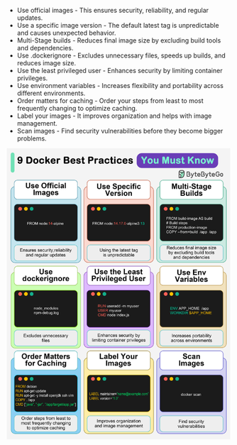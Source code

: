 * Use official images - This ensures security, reliability, and regular updates.
* Use a specific image version - The default latest tag is unpredictable and causes unexpected behavior.
* Multi-Stage builds - Reduces final image size by excluding build tools and dependencies.
* Use .dockerignore - Excludes unnecessary files, speeds up builds, and reduces image size.
* Use the least privileged user - Enhances security by limiting container privileges.
* Use environment variables - Increases flexibility and portability across different environments.
* Order matters for caching - Order your steps from least to most frequently changing to optimize caching.
* Label your images - It improves organization and helps with image management.
* Scan images - Find security vulnerabilities before they become bigger problems.

<img src="https://github.com/mkader/BBGo/blob/main/9%20Docker%20Best%20Practices.png">
